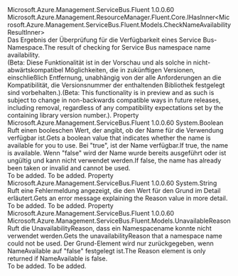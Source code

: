 <Type Name="ICheckNameAvailabilityResult" FullName="Microsoft.Azure.Management.ServiceBus.Fluent.ICheckNameAvailabilityResult">
  <TypeSignature Language="C#" Value="public interface ICheckNameAvailabilityResult : Microsoft.Azure.Management.ResourceManager.Fluent.Core.IHasInner&lt;Microsoft.Azure.Management.ServiceBus.Fluent.Models.CheckNameAvailabilityResultInner&gt;" />
  <TypeSignature Language="ILAsm" Value=".class public interface auto ansi abstract ICheckNameAvailabilityResult implements class Microsoft.Azure.Management.ResourceManager.Fluent.Core.IHasInner`1&lt;class Microsoft.Azure.Management.ServiceBus.Fluent.Models.CheckNameAvailabilityResultInner&gt;" />
  <TypeSignature Language="DocId" Value="T:Microsoft.Azure.Management.ServiceBus.Fluent.ICheckNameAvailabilityResult" />
  <TypeSignature Language="VB.NET" Value="Public Interface ICheckNameAvailabilityResult&#xA;Implements IHasInner(Of CheckNameAvailabilityResultInner)" />
  <TypeSignature Language="F#" Value="type ICheckNameAvailabilityResult = interface&#xA;    interface IHasInner&lt;CheckNameAvailabilityResultInner&gt;" />
  <AssemblyInfo>
    <AssemblyName>Microsoft.Azure.Management.ServiceBus.Fluent</AssemblyName>
    <AssemblyVersion>1.0.0.60</AssemblyVersion>
  </AssemblyInfo>
  <Interfaces>
    <Interface>
      <InterfaceName>Microsoft.Azure.Management.ResourceManager.Fluent.Core.IHasInner&lt;Microsoft.Azure.Management.ServiceBus.Fluent.Models.CheckNameAvailabilityResultInner&gt;</InterfaceName>
    </Interface>
  </Interfaces>
  <Docs>
    <summary>
            <span data-ttu-id="e3800-101">Das Ergebnis der Überprüfung für die Verfügbarkeit eines Service Bus-Namespace.</span><span class="sxs-lookup"><span data-stu-id="e3800-101">The result of checking for Service Bus namespace name availability.</span></span>
            </summary>
    <remarks>
            <span data-ttu-id="e3800-102">(Beta: Diese Funktionalität ist in der Vorschau und als solche in nicht-abwärtskompatibel Möglichkeiten, die in zukünftigen Versionen, einschließlich Entfernung, unabhängig von der alle Anforderungen an die Kompatibilität, die Versionsnummer der enthaltenden Bibliothek festgelegt sind vorbehalten.).</span><span class="sxs-lookup"><span data-stu-id="e3800-102">(Beta: This functionality is in preview and as such is subject to change in non-backwards compatible ways in future releases, including removal, regardless of any compatibility expectations set by the containing library version number.).</span></span>
            </remarks>
  </Docs>
  <Members>
    <Member MemberName="IsAvailable">
      <MemberSignature Language="C#" Value="public bool IsAvailable { get; }" />
      <MemberSignature Language="ILAsm" Value=".property instance bool IsAvailable" />
      <MemberSignature Language="DocId" Value="P:Microsoft.Azure.Management.ServiceBus.Fluent.ICheckNameAvailabilityResult.IsAvailable" />
      <MemberSignature Language="VB.NET" Value="Public ReadOnly Property IsAvailable As Boolean" />
      <MemberSignature Language="F#" Value="member this.IsAvailable : bool" Usage="Microsoft.Azure.Management.ServiceBus.Fluent.ICheckNameAvailabilityResult.IsAvailable" />
      <MemberType>Property</MemberType>
      <AssemblyInfo>
        <AssemblyName>Microsoft.Azure.Management.ServiceBus.Fluent</AssemblyName>
        <AssemblyVersion>1.0.0.60</AssemblyVersion>
      </AssemblyInfo>
      <ReturnValue>
        <ReturnType>System.Boolean</ReturnType>
      </ReturnValue>
      <Docs>
        <summary>
            <span data-ttu-id="e3800-103">Ruft einen booleschen Wert, der angibt, ob der Name für die Verwendung verfügbar ist.</span><span class="sxs-lookup"><span data-stu-id="e3800-103">Gets a boolean value that indicates whether the name is available for you to use.</span></span> <span data-ttu-id="e3800-104">Bei "true", ist der Name verfügbar.</span><span class="sxs-lookup"><span data-stu-id="e3800-104">If true, the name is available.</span></span> <span data-ttu-id="e3800-105">Wenn "false" wird der Name wurde bereits ausgeführt oder ist ungültig und kann nicht verwendet werden.</span><span class="sxs-lookup"><span data-stu-id="e3800-105">If false, the name has already been taken or invalid and cannot be used.</span></span>
            </summary>
        <value>To be added.</value>
        <remarks>To be added.</remarks>
      </Docs>
    </Member>
    <Member MemberName="UnavailabilityMessage">
      <MemberSignature Language="C#" Value="public string UnavailabilityMessage { get; }" />
      <MemberSignature Language="ILAsm" Value=".property instance string UnavailabilityMessage" />
      <MemberSignature Language="DocId" Value="P:Microsoft.Azure.Management.ServiceBus.Fluent.ICheckNameAvailabilityResult.UnavailabilityMessage" />
      <MemberSignature Language="VB.NET" Value="Public ReadOnly Property UnavailabilityMessage As String" />
      <MemberSignature Language="F#" Value="member this.UnavailabilityMessage : string" Usage="Microsoft.Azure.Management.ServiceBus.Fluent.ICheckNameAvailabilityResult.UnavailabilityMessage" />
      <MemberType>Property</MemberType>
      <AssemblyInfo>
        <AssemblyName>Microsoft.Azure.Management.ServiceBus.Fluent</AssemblyName>
        <AssemblyVersion>1.0.0.60</AssemblyVersion>
      </AssemblyInfo>
      <ReturnValue>
        <ReturnType>System.String</ReturnType>
      </ReturnValue>
      <Docs>
        <summary>
            <span data-ttu-id="e3800-106">Ruft eine Fehlermeldung angezeigt, die den Wert für den Grund im Detail erläutert.</span><span class="sxs-lookup"><span data-stu-id="e3800-106">Gets an error message explaining the Reason value in more detail.</span></span>
            </summary>
        <value>To be added.</value>
        <remarks>To be added.</remarks>
      </Docs>
    </Member>
    <Member MemberName="UnavailabilityReason">
      <MemberSignature Language="C#" Value="public Microsoft.Azure.Management.ServiceBus.Fluent.Models.UnavailableReason UnavailabilityReason { get; }" />
      <MemberSignature Language="ILAsm" Value=".property instance class Microsoft.Azure.Management.ServiceBus.Fluent.Models.UnavailableReason UnavailabilityReason" />
      <MemberSignature Language="DocId" Value="P:Microsoft.Azure.Management.ServiceBus.Fluent.ICheckNameAvailabilityResult.UnavailabilityReason" />
      <MemberSignature Language="VB.NET" Value="Public ReadOnly Property UnavailabilityReason As UnavailableReason" />
      <MemberSignature Language="F#" Value="member this.UnavailabilityReason : Microsoft.Azure.Management.ServiceBus.Fluent.Models.UnavailableReason" Usage="Microsoft.Azure.Management.ServiceBus.Fluent.ICheckNameAvailabilityResult.UnavailabilityReason" />
      <MemberType>Property</MemberType>
      <AssemblyInfo>
        <AssemblyName>Microsoft.Azure.Management.ServiceBus.Fluent</AssemblyName>
        <AssemblyVersion>1.0.0.60</AssemblyVersion>
      </AssemblyInfo>
      <ReturnValue>
        <ReturnType>Microsoft.Azure.Management.ServiceBus.Fluent.Models.UnavailableReason</ReturnType>
      </ReturnValue>
      <Docs>
        <summary>
            <span data-ttu-id="e3800-107">Ruft die UnavailabilityReason, dass ein Namespacename konnte nicht verwendet werden.</span><span class="sxs-lookup"><span data-stu-id="e3800-107">Gets the unavailabilityReason that a namespace name could not be used.</span></span> <span data-ttu-id="e3800-108">Der Grund-Element wird nur zurückgegeben, wenn NameAvailable auf "false" festgelegt ist.</span><span class="sxs-lookup"><span data-stu-id="e3800-108">The Reason element is only returned if NameAvailable is false.</span></span>
            </summary>
        <value>To be added.</value>
        <remarks>To be added.</remarks>
      </Docs>
    </Member>
  </Members>
</Type>